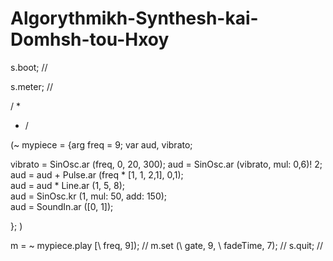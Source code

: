 # Algorythmikh-Synthesh-kai-Domhsh-tou-Hxoy

s.boot; //

s.meter; //

/ *


* /

(~ mypiece = {arg freq = 9; var aud, vibrato;

vibrato = SinOsc.ar (freq, 0, 20, 300);
aud = SinOsc.ar (vibrato, mul: 0,6)! 2;
aud = aud + Pulse.ar (freq * [1, 1, 2,1], 0,1);    
aud = aud * Line.ar (1, 5, 8);    
aud = SinOsc.kr (1, mul: 50, add: 150);        
aud = SoundIn.ar ([0, 1]);

}; )

m = ~ mypiece.play [\ freq, 9]); //
m.set (\ gate, 9, \ fadeTime, 7); //
s.quit; //
